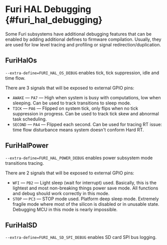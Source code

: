 # Furi HAL Debugging {#furi_hal_debugging}

Some Furi subsystems have additional debugging features that can be enabled by adding additional defines to firmware compilation.
Usually, they are used for low level tracing and profiling or signal redirection/duplication.


## FuriHalOs

`--extra-define=FURI_HAL_OS_DEBUG` enables tick, tick suppression, idle and time flow.

There are 3 signals that will be exposed to external GPIO pins:

- `AWAKE`   — `PA7` — High when system is busy with computations, low when sleeping. Can be used to track transitions to sleep mode.
- `TICK`    — `PA6` — Flipped on system tick, only flips when no tick suppression in progress. Can be used to track tick skew and abnormal task scheduling.
- `SECOND`  — `PA4` — Flipped each second. Can be used for tracing RT issue: time flow disturbance means system doesn't conform Hard RT.



## FuriHalPower

`--extra-define=FURI_HAL_POWER_DEBUG` enables power subsystem mode transitions tracing.

There are 2 signals that will be exposed to external GPIO pins:

- `WFI`     — `PB2` — Light sleep (wait for interrupt) used. Basically, this is the lightest and most non-breaking things power save mode. All functions and debug should work correctly in this mode.
- `STOP`    — `PC3` — STOP mode used. Platform deep sleep mode. Extremely fragile mode where most of the silicon is disabled or in unusable state. Debugging MCU in this mode is nearly impossible.

## FuriHalSD

`--extra-define=FURI_HAL_SD_SPI_DEBUG` enables SD card SPI bus logging.
